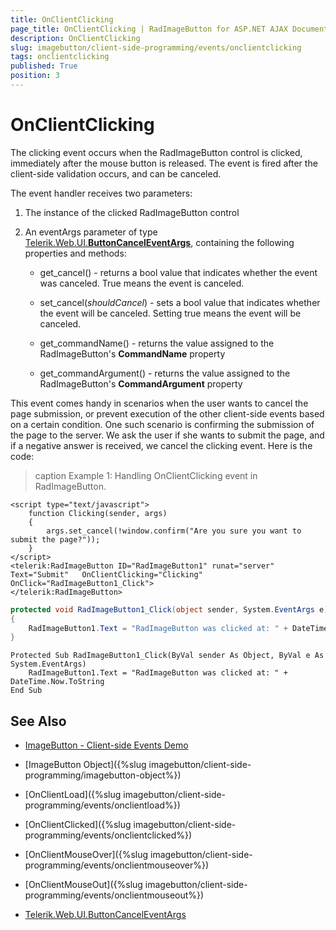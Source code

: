 ```yaml
---
title: OnClientClicking
page_title: OnClientClicking | RadImageButton for ASP.NET AJAX Documentation
description: OnClientClicking
slug: imagebutton/client-side-programming/events/onclientclicking
tags: onclientclicking
published: True
position: 3
---
```


# OnClientClicking

The clicking event occurs when the RadImageButton control is clicked, immediately after the mouse button is released. The event is fired after the client-side validation occurs, and can be canceled.

The event handler receives two parameters:

1. The instance of the clicked RadImageButton control

1. An eventArgs parameter of type [Telerik.Web.UI.**ButtonCancelEventArgs**](http://docs.telerik.com/devtools/aspnet-ajax/api/client/args/Telerik.Web.UI.ButtonCancelEventArgs), containing the following properties and methods:

	* get_cancel() - returns a bool value that indicates whether the event was canceled. True means the event is canceled.

	* set_cancel(*shouldCancel*) - sets a bool value that indicates whether the event will be canceled. Setting true means the event will be canceled.

	* get_commandName() - returns the value assigned to the RadImageButton's **CommandName** property

	* get_commandArgument() - returns the value assigned to the RadImageButton's **CommandArgument** property

This event comes handy in scenarios when the user wants to cancel the page submission, or prevent execution of the other client-side events based on a certain condition. One such scenario is confirming the submission of the page to the server. We ask the user if she wants to submit the page, and if a negative answer is received, we cancel the clicking event. Here is the code:

>caption Example 1: Handling OnClientClicking event in RadImageButton.

````ASP.NET
<script type="text/javascript">
	function Clicking(sender, args)
	{
		args.set_cancel(!window.confirm("Are you sure you want to submit the page?"));
	}
</script>
<telerik:RadImageButton ID="RadImageButton1" runat="server" Text="Submit"	OnClientClicking="Clicking" OnClick="RadImageButton1_Click">
</telerik:RadImageButton>
````

````C#
protected void RadImageButton1_Click(object sender, System.EventArgs e)
{
	RadImageButton1.Text = "RadImageButton was clicked at: " + DateTime.Now.ToString();
}
````
````VB
Protected Sub RadImageButton1_Click(ByVal sender As Object, ByVal e As System.EventArgs)
	RadImageButton1.Text = "RadImageButton was clicked at: " + DateTime.Now.ToString
End Sub
````

## See Also

 * [ImageButton - Client-side Events Demo](http://demos.telerik.com/aspnet-ajax/imagebutton/client-side-api/client-side-events/defaultcs.aspx)

 * [ImageButton Object]({%slug imagebutton/client-side-programming/imagebutton-object%})

 * [OnClientLoad]({%slug imagebutton/client-side-programming/events/onclientload%})
 
 * [OnClientClicked]({%slug imagebutton/client-side-programming/events/onclientclicked%})
 
 * [OnClientMouseOver]({%slug imagebutton/client-side-programming/events/onclientmouseover%})
 
 * [OnClientMouseOut]({%slug imagebutton/client-side-programming/events/onclientmouseout%})
 
 * [Telerik.Web.UI.ButtonCancelEventArgs](http://docs.telerik.com/devtools/aspnet-ajax/api/client/args/Telerik.Web.UI.ButtonCancelEventArgs)

